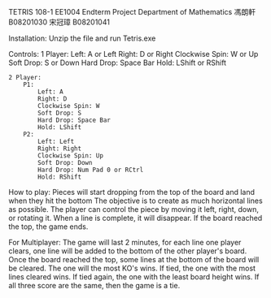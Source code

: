 TETRIS 
108-1 EE1004 Endterm Project
Department of Mathematics 馮朗軒 B08201030 宋冠璋 B08201041

Installation:
Unzip the file and run Tetris.exe

Controls:
	1 Player:
		Left: A or Left
		Right: D or Right
		Clockwise Spin: W or Up
		Soft Drop: S or Down
		Hard Drop: Space Bar
		Hold: LShift or RShift
		
	2 Player:
		P1:
			Left: A
			Right: D
			Clockwise Spin: W
			Soft Drop: S
			Hard Drop: Space Bar
			Hold: LShift
		P2:
			Left: Left
			Right: Right
			Clockwise Spin: Up
			Soft Drop: Down
			Hard Drop: Num Pad 0 or RCtrl
			Hold: RShift
			
How to play:
Pieces will start dropping from the top of the board and land when they hit the bottom
The objective is to create as much horizontal lines as possible.
The player can control the piece by moving it left, right, down, or rotating it.
When a line is complete, it will disappear.
If the board reached the top, the game ends. 

For Multiplayer:
The game will last 2 minutes, for each line one player clears, one line will be added to the bottom of the other player's board.
Once the board reached the top, some lines at the bottom of the board will be cleared.
The one will the most KO's wins.
If tied, the one with the most lines cleared wins.
If tied again, the one with the least board height wins.
If all three score are the same, then the game is a tie.
